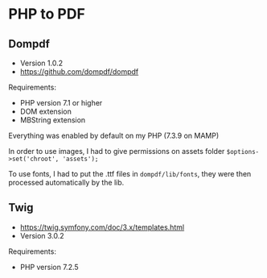 # PHP to PDF

## Dompdf

* Version 1.0.2
* https://github.com/dompdf/dompdf 

Requirements:
* PHP version 7.1 or higher
* DOM extension
* MBString extension

Everything was enabled by default on my PHP (7.3.9 on MAMP)

In order to use images, I had to give permissions on assets folder
`$options->set('chroot', 'assets');`

To use fonts, I had to put the .ttf files in `dompdf/lib/fonts`, they were then processed automatically by the lib.

## Twig

* https://twig.symfony.com/doc/3.x/templates.html
* Version 3.0.2

Requirements:
* PHP version 7.2.5

